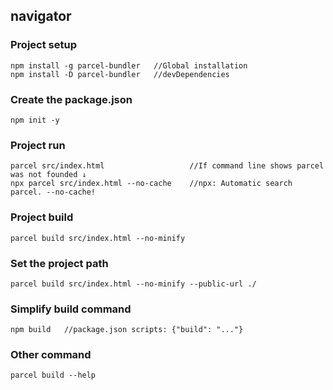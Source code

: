## navigator

### Project setup
```
npm install -g parcel-bundler   //Global installation
npm install -D parcel-bundler   //devDependencies
```

### Create the package.json
```
npm init -y
```

### Project run
```
parcel src/index.html                   //If command line shows parcel was not founded ↓
npx parcel src/index.html --no-cache    //npx: Automatic search parcel. --no-cache!
```

### Project build
```
parcel build src/index.html --no-minify
```

### Set the project path
```
parcel build src/index.html --no-minify --public-url ./
```

### Simplify build command
```
npm build   //package.json scripts: {"build": "..."}
```

### Other command
```
parcel build --help
```